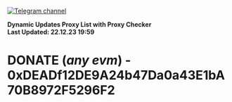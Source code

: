 [![Telegram channel](https://img.shields.io/endpoint?url=https://runkit.io/damiankrawczyk/telegram-badge/branches/master?url=https://t.me/n4z4v0d)](https://t.me/n4z4v0d) 

**Dynamic Updates Proxy List with Proxy Checker**  
**Last Updated: 22.12.23 19:59**

# DONATE (_any evm_) - 0xDEADf12DE9A24b47Da0a43E1bA70B8972F5296F2
